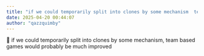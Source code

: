```yaml
---
title: "if we could temporarily split into clones by some mechanism  team based games would"
date: 2025-04-20 00:44:07
author: "qazzquimby"
---
```


💭 if we could temporarily split into clones by some mechanism, team based games would probably be much improved